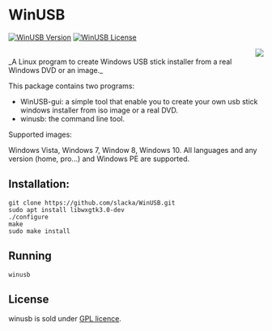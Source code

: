 # WinUSB
[![WinUSB Version](https://img.shields.io/badge/winusb-1.0.11-orange.svg)](https://github.com/slacka/WinUSB) 
[![WinUSB License](https://img.shields.io/badge/license-gpl-blue.svg)](https://github.com/slacka/WinUSB/blob/master/COPYING) 

<img src="/doc/winusb.jpg" align="right" />
<br>
_A Linux program to create Windows USB stick installer from a real Windows DVD or an image._

This package contains two programs:

* WinUSB-gui: a simple tool that enable you to create
	 your own usb stick windows installer from iso image
	 or a real DVD.
* winusb: the command line tool.

Supported images:

Windows Vista, Windows 7, Window 8, Windows 10. All languages and any version (home, pro...) and Windows PE are supported.

## Installation:
```
git clone https://github.com/slacka/WinUSB.git
sudo apt install libwxgtk3.0-dev 
./configure
make
sudo make install
```
## Running
```
winusb
```

## License
winusb is sold under [GPL licence](https://github.com/slacka/WinUSB/blob/master/COPYING).
